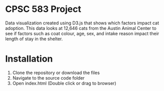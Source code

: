 # CPSC 583 Project

Data visualization created using D3.js that shows which factors impact cat adoption. This data looks at 12,646 cats from the Austin Animal Center to see if factors such as coat colour, age, sex, and intake reason impact their length of stay in the shelter.

# Installation

1. Clone the repository or download the files
2. Navigate to the source code folder
3. Open index.html (Double click or drag to browser)
